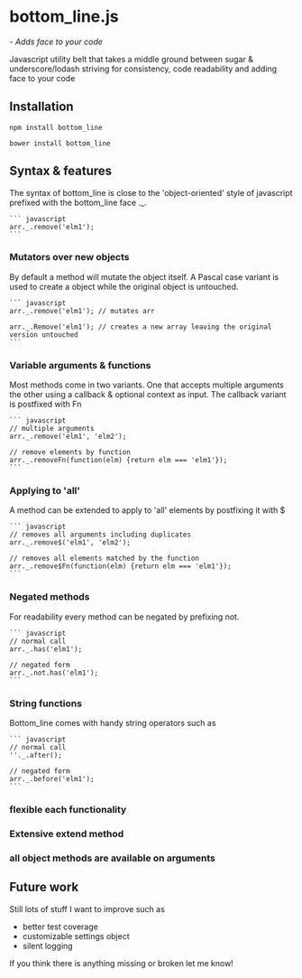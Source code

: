 # bottom_line.js
_- Adds face to your code_

Javascript utility belt that takes a middle ground between sugar & underscore/lodash striving for consistency, code readability and adding face to your code

## Installation

    npm install bottom_line
     
    bower install bottom_line

## Syntax & features

The syntax of bottom\_line is close to the 'object-oriented' style of javascript prefixed with the bottom\_line face .\_.

    ``` javascript
    arr._.remove('elm1');
    ```

### Mutators over new objects

By default a method will mutate the object itself. A Pascal case variant is used to create a object while the original object is untouched.

    ``` javascript
    arr._.remove('elm1'); // mutates arr  
          
    arr._.Remove('elm1'); // creates a new array leaving the original version untouched          
    ```

### Variable arguments & functions

Most methods come in two variants. One that accepts multiple arguments the other using a callback & optional context as input. The callback variant is postfixed with Fn

    ``` javascript
    // multiple arguments
    arr._.remove('elm1', 'elm2');
    
    // remove elements by function
    arr._.removeFn(function(elm) {return elm === 'elm1'});
    ```

### Applying to 'all'

A method can be extended to apply to 'all' elements by postfixing it with $

    ``` javascript
    // removes all arguments including duplicates
    arr._.remove$('elm1', 'elm2');
    
    // removes all elements matched by the function
    arr._.remove$Fn(function(elm) {return elm === 'elm1'});
    ```

### Negated methods

For readability every method can be negated by prefixing not.

    ``` javascript
    // normal call
    arr._.has('elm1');
    
    // negated form
    arr._.not.has('elm1');
    ```

### String functions

Bottom_line comes with handy string operators such as

    ``` javascript
    // normal call
    ''._.after();
    
    // negated form
    arr._.before('elm1');
    ```
### flexible each functionality



### Extensive extend method


### all object methods are available on arguments


## Future work

Still lots of stuff I want to improve such as

- better test coverage
- customizable settings object
- silent logging

If you think there is anything missing or broken let me know!
